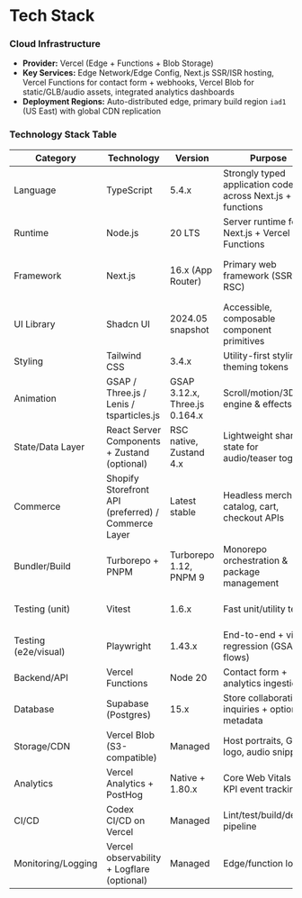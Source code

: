 # Tech Stack

### Cloud Infrastructure
- **Provider:** Vercel (Edge + Functions + Blob Storage)
- **Key Services:** Edge Network/Edge Config, Next.js SSR/ISR hosting, Vercel Functions for contact form + webhooks, Vercel Blob for static/GLB/audio assets, integrated analytics dashboards
- **Deployment Regions:** Auto-distributed edge, primary build region `iad1` (US East) with global CDN replication

### Technology Stack Table
| Category | Technology | Version | Purpose | Rationale |
| --- | --- | --- | --- | --- |
| Language | TypeScript | 5.4.x | Strongly typed application code across Next.js + functions | Aligns with React ecosystem, improves reliability for AI agents |
| Runtime | Node.js | 20 LTS | Server runtime for Next.js + Vercel Functions | Latest LTS with stable Fetch API, good perf for SSR |
| Framework | Next.js | 16.x (App Router) | Primary web framework (SSR/ISR, RSC) | Matches PRD, excellent for cinematic UX + streaming |
| UI Library | Shadcn UI | 2024.05 snapshot | Accessible, composable component primitives | Rapid theming with Tailwind, matches UX spec |
| Styling | Tailwind CSS | 3.4.x | Utility-first styling + theming tokens | Fast iteration for bespoke visuals |
| Animation | GSAP / Three.js / Lenis / tsparticles.js | GSAP 3.12.x, Three.js 0.164.x | Scroll/motion/3D engine & effects | Meets PRD animation requirements |
| State/Data Layer | React Server Components + Zustand (optional) | RSC native, Zustand 4.x | Lightweight shared state for audio/teaser toggles | Avoids heavier global stores |
| Commerce | Shopify Storefront API (preferred) / Commerce Layer | Latest stable | Headless merch catalog, cart, checkout APIs | Provides PCI-compliant payments without custom backend |
| Bundler/Build | Turborepo + PNPM | Turborepo 1.12, PNPM 9 | Monorepo orchestration & package management | Speeds shared package builds (`ui`, `animation`) |
| Testing (unit) | Vitest | 1.6.x | Fast unit/utility tests | TS-native, compatible with Next.js |
| Testing (e2e/visual) | Playwright | 1.43.x | End-to-end + visual regression (GSAP flows) | Handles motion, multi-browser coverage |
| Backend/API | Vercel Functions | Node 20 | Contact form + analytics ingestion | Zero-maintenance serverless |
| Database | Supabase (Postgres) | 15.x | Store collaboration inquiries + optional metadata | Simple serverless Postgres with RLS & dashboards |
| Storage/CDN | Vercel Blob (S3-compatible) | Managed | Host portraits, GLB logo, audio snippets | Integrated CDN + signed URLs |
| Analytics | Vercel Analytics + PostHog | Native + 1.80.x | Core Web Vitals + KPI event tracking | Combines platform metrics with custom events |
| CI/CD | Codex CI/CD on Vercel | Managed | Lint/test/build/deploy pipeline | Matches PRD, simple approvals/rollbacks |
| Monitoring/Logging | Vercel observability + Logflare (optional) | Managed | Edge/function logs | Centralized access via Vercel dashboard |
